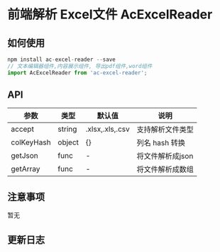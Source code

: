 # 前端解析 Excel文件 AcExcelReader


## 如何使用

```js
npm install ac-excel-reader --save
// 文本编辑器组件,内容展示组件, 导出pdf组件,word组件
import AcExcelReader from 'ac-excel-reader';
```

## API

 参数      | 类型                 | 默认值        | 说明
----------|----------------------|--------------|--------------
accept    | string               | .xlsx,.xls,.csv| 支持解析文件类型
colKeyHash| object               | {}           | 列名 hash 转换
getJson   | func                 | -            | 将文件解析成json
getArray  | func                 | -            | 将文件解析成数组


## 注意事项

暂无

## 更新日志

